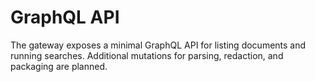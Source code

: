# GraphQL API

The gateway exposes a minimal GraphQL API for listing documents and running searches.  Additional mutations for parsing, redaction, and packaging are planned.

